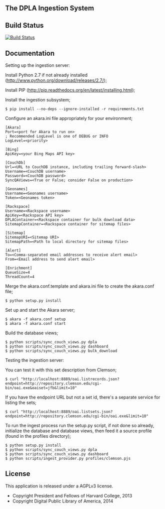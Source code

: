 The DPLA Ingestion System
-------------------

Build Status
-------------------

[![Build Status](https://travis-ci.org/dpla/ingestion.png?branch=develop)](https://travis-ci.org/dpla/ingestion)

Documentation
-------------------
Setting up the ingestion server:

Install Python 2.7 if not already installed (http://www.python.org/download/releases/2.7/);

Install PIP (http://pip.readthedocs.org/en/latest/installing.html);

Install the ingestion subsystem;

    $ pip install --no-deps --ignore-installed -r requirements.txt

Configure an akara.ini file appropriately for your environment;

    [Akara]
    Port=<port for Akara to run on>
    ; Recommended LogLevel is one of DEBUG or INFO
    LogLevel=<priority>

    [Bing]
    ApiKey=<your Bing Maps API key>

    [CouchDb]
    Url=<URL to CouchDB instance, including trailing forward-slash>
    Username=<CouchDB username>
    Password=<CouchDB password>
    SyncQAViews=<True or False; consider False on production>

    [Geonames]
    Username=<Geonames username>
    Token=<Geonames token>

    [Rackspace]
    Username=<Rackspace username>
    ApiKey=<Rackspace API key>
    DPLAContainer=<Rackspace container for bulk download data>
    SitemapContainer=<Rackspace container for sitemap files>

    [Sitemap]
    SitemapURI=<Sitemap URI>
    SitemapPath=<Path to local directory for sitemap files>
    
    [Alert]
    To=<Comma-separated email addresses to receive alert email>
    From=<Email address to send alert email>

    [Enrichment]
    QueueSize=4
    ThreadCount=4

Merge the akara.conf.template and akara.ini file to create the akara.conf file;

    $ python setup.py install 

Set up and start the Akara server;

    $ akara -f akara.conf setup
    $ akara -f akara.conf start

Build the database views;

    $ python scripts/sync_couch_views.py dpla
    $ python scripts/sync_couch_views.py dashboard
    $ python scripts/sync_couch_views.py bulk_download

Testing the ingestion server:

You can test it with this set description from Clemson;

    $ curl "http://localhost:8889/oai.listrecords.json?endpoint=http://repository.clemson.edu/cgi-bin/oai.exe&oaiset=jfb&limit=10" 

If you have the endpoint URL but not a set id, there's a separate service for listing the sets;

    $ curl "http://localhost:8889/oai.listsets.json?endpoint=http://repository.clemson.edu/cgi-bin/oai.exe&limit=10"

To run the ingest process run the setup.py script, if not done so already, initialize the database and database views, then feed it a source profile (found in the profiles directory);

    $ python setup.py install
    $ python scripts/sync_couch_views.py dpla
    $ python scripts/sync_couch_views.py dashboard
    $ python scripts/ingest_provider.py profiles/clemson.pjs

License
--------
This application is released under a AGPLv3 license.

* Copyright President and Fellows of Harvard College, 2013
* Copyright Digital Public Library of America, 2014
